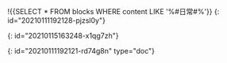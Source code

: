 !{{SELECT * FROM blocks WHERE content LIKE '%#日常#%'}}
{: id="20210111192128-pjzsl0y"}

{: id="20210115163248-x1qg7zh"}


{: id="20210111192121-rd74g8n" type="doc"}
